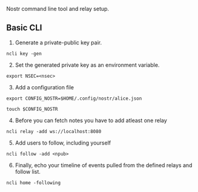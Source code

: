 Nostr command line tool and relay setup.

## Basic CLI

1. Generate a private-public key pair.

```shell
ncli key -gen
```

2. Set the generated private key as an environment variable.

```shell
export NSEC=<nsec>
```

3. Add a configuration file

```shell
export CONFIG_NOSTR=$HOME/.config/nostr/alice.json

touch $CONFIG_NOSTR
```

4. Before you can fetch notes you have to add atleast one relay

```
ncli relay -add ws://localhost:8080
```

5. Add users to follow, including yourself

```
ncli follow -add <npub>
```

6. Finally, echo your timeline of events pulled from the defined relays and follow list.

```shell
ncli home -following
```
